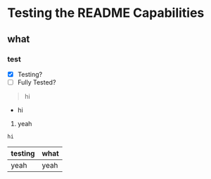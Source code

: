# Testing the README Capabilities
## what
### test
- [x] Testing?
- [ ] Fully Tested?
> hi
- hi
1. yeah
```
hi
```
| testing | what |
| - | - |
| yeah | yeah |
